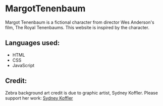 # MargotTenenbaum

Margot Tenenbaum is a fictional character from director Wes Anderson's film, The Royal Tenenbaums. This website is inspired by the character.

## Languages used:
* HTML
* CSS
* JavaScript

## Credit:
Zebra background art credit is due to graphic artist, Sydney Koffler.
Please support her work: [Sydney Koffler](https://www.redbubble.com/people/SydneyKoffler)
